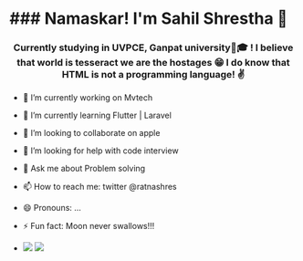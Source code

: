 

<h1>### Namaskar! I'm Sahil Shrestha 👋</h1>



<h3 style="text-align: center"> Currently studying in UVPCE, Ganpat university🏫🎓 !
I believe that world is tesseract we are the hostages 😁
I do know that HTML is not a programming language! ✌️</h2>




- 🔭 I’m currently working on Mvtech
- 🌱 I’m currently learning Flutter | Laravel
- 👯 I’m looking to collaborate on apple
- 🤔 I’m looking for help with code interview
- 💬 Ask me about Problem solving
- 📫 How to reach me: twitter @ratnashres
- 😄 Pronouns: ...
- ⚡ Fun fact: Moon never swallows!!!
- <img src="https://github.com/TheDudeThatCode/TheDudeThatCode/blob/master/Assets/Earth.gif">

  <img src = "https://github-readme-stats.vercel.app/api?username=sthShres&&show_icons=true&title_color=ffffff&icon_color=bb2acf&text_color=daf7dc&bg_color=151515">
